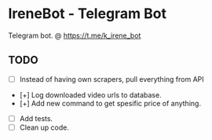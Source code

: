 # IreneBot - Telegram Bot

Telegram bot. @ https://t.me/k_irene_bot

## TODO
- [ ] Instead of having own scrapers, pull everything from API
- [+] Log downloaded video urls to database.
- [+] Add new command to get spesific price of anything.
- [ ] Add tests.
- [ ] Clean up code.
